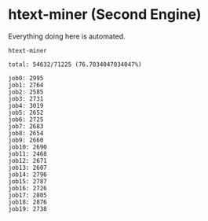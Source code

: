 # htext-miner (Second Engine)

Everything doing here is automated.

```
htext-miner

total: 54632/71225 (76.7034047034047%)

job0: 2995
job1: 2764
job2: 2585
job3: 2731
job4: 3019
job5: 2652
job6: 2725
job7: 2683
job8: 2654
job9: 2660
job10: 2690
job11: 2468
job12: 2671
job13: 2607
job14: 2796
job15: 2787
job16: 2726
job17: 2805
job18: 2876
job19: 2738
```
